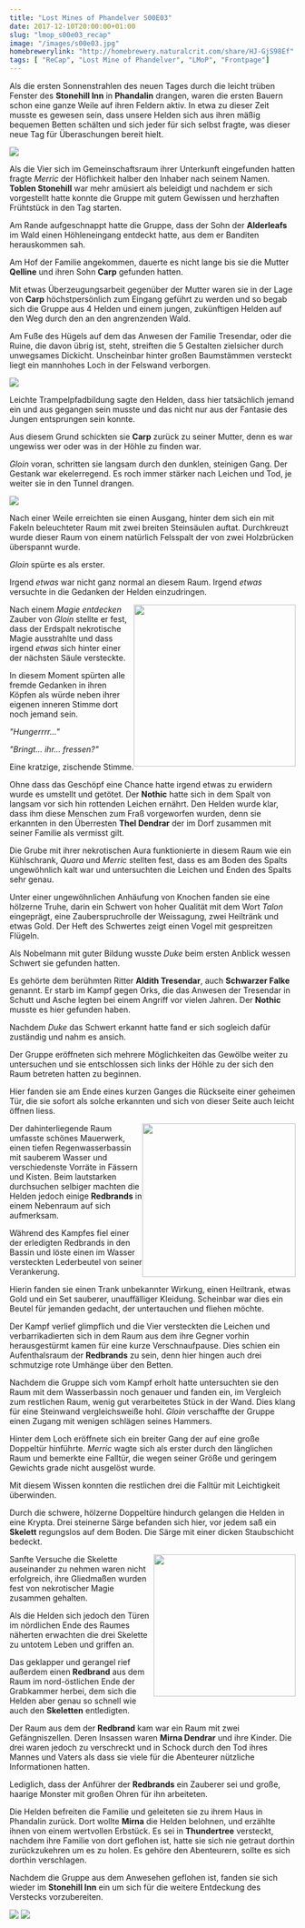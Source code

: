 ```yaml
---
title: "Lost Mines of Phandelver S00E03"
date: 2017-12-10T20:00:00+01:00
slug: "lmop_s00e03_recap"
image: "/images/s00e03.jpg"
homebrewerylink: "http://homebrewery.naturalcrit.com/share/HJ-GjS98Ef"
tags: [ "ReCap", "Lost Mine of Phandelver", "LMoP", "Frontpage"]
---
```


Als die ersten Sonnenstrahlen des neuen Tages durch die leicht trüben Fenster des **Stonehill Inn** in **Phandalin** drangen, waren die ersten Bauern schon eine ganze Weile auf ihren Feldern aktiv. In etwa zu dieser Zeit musste es gewesen sein, dass unsere Helden sich aus ihren mäßig bequemen Betten schälten und sich jeder für sich selbst fragte, was dieser neue Tag für Überaschungen bereit hielt.

<img src='https://i.imgur.com/6ei2Yh3.jpg' />

Als die Vier sich im Gemeinschaftsraum ihrer Unterkunft eingefunden hatten fragte _Merric_ der Höflichkeit halber den Inhaber nach seinem Namen.
**Toblen Stonehill** war mehr amüsiert als beleidigt und nachdem er sich vorgestellt hatte konnte die Gruppe mit gutem Gewissen und herzhaften Frühtstück in den Tag starten.

Am Rande aufgeschnappt hatte die Gruppe, dass der Sohn der **Alderleafs** im Wald einen Höhleneingang entdeckt hatte, aus dem er Banditen herauskommen sah.

Am Hof der Familie angekommen, dauerte es nicht lange bis sie die Mutter **Qelline** und ihren Sohn **Carp** gefunden hatten.

Mit etwas Überzeugungsarbeit gegenüber der Mutter waren sie in der Lage von **Carp** höchstpersönlich zum Eingang geführt zu werden und so begab sich die Gruppe aus 4 Helden und einem jungen, zukünftigen Helden auf den Weg durch den an den angrenzenden Wald.

Am Fuße des Hügels auf dem das Anwesen der Familie Tresendar, oder die Ruine, die davon übrig ist, steht, streiften die 5 Gestalten zielsicher durch unwegsames Dickicht. Unscheinbar hinter großen Baumstämmen versteckt liegt ein mannhohes Loch in der Felswand verborgen.

<img src='https://i.imgur.com/xz03UJ9.jpg' />

Leichte Trampelpfadbildung sagte den Helden, dass hier tatsächlich jemand ein und aus gegangen sein musste und das nicht nur aus der Fantasie des Jungen entsprungen sein konnte.

Aus diesem Grund schickten sie **Carp** zurück zu seiner Mutter, denn es war ungewiss wer oder was in der Höhle zu finden war.

_Gloin_ voran, schritten sie langsam durch den dunklen, steinigen Gang. Der Gestank war ekelerregend. Es roch immer stärker nach Leichen und Tod, je weiter sie in den Tunnel drangen.

<img src='https://i.imgur.com/mO6eDh7.jpg' />

Nach einer Weile erreichten sie einen Ausgang, hinter dem sich ein mit Fakeln beleuchteter Raum mit zwei breiten Steinsäulen auftat. Durchkreuzt wurde dieser Raum von einem natürlich Felsspalt der von zwei Holzbrücken überspannt wurde.

_Gloin_ spürte es als erster.

Irgend _etwas_ war nicht ganz normal an diesem Raum. Irgend _etwas_ versuchte in die Gedanken der Helden einzudringen.

<img
  src='https://i.imgur.com/McEHEPJ.png'
  style='width:285px;
         float:right;
         shape-outside:url("https://i.imgur.com/McEHEPJ.png");
         '/>

Nach einem _Magie entdecken_ Zauber von _Gloin_ stellte er fest, dass der Erdspalt nekrotische Magie ausstrahlte und dass irgend _etwas_ sich hinter einer der nächsten Säule versteckte.

In diesem Moment spürten alle fremde Gedanken in ihren Köpfen als würde neben ihrer eigenen inneren Stimme dort noch jemand sein.

_"Hungerrrr..."_

_"Bringt... ihr... fressen?"_

Eine kratzige, zischende Stimme.

Ohne dass das Geschöpf eine Chance hatte irgend etwas zu erwidern wurde es umstellt und getötet. Der **Nothic** hatte sich in dem Spalt von langsam vor sich hin rottenden Leichen ernährt. Den Helden wurde klar, dass ihm diese Menschen zum Fraß vorgeworfen wurden, denn sie erkannten in den Überresten **Thel Dendrar** der im Dorf zusammen mit seiner Familie als vermisst gilt.

Die Grube mit ihrer nekrotischen Aura funktionierte in diesem Raum wie ein Kühlschrank, _Quara_ und _Merric_ stellten fest, dass es am Boden des Spalts ungewöhnlich kalt war und untersuchten die Leichen und Enden des Spalts sehr genau.

Unter einer ungewöhnlichen Anhäufung von Knochen fanden sie eine hölzerne Truhe, darin ein Schwert von hoher Qualität mit dem Wort _Talon_ eingeprägt, eine Zauberspruchrolle der Weissagung, zwei Heiltränk und etwas Gold. Der Heft des Schwertes zeigt einen Vogel mit gespreitzen Flügeln.

Als Nobelmann mit guter Bildung wusste _Duke_ beim ersten Anblick wessen Schwert sie gefunden hatten.

Es gehörte dem berühmten Ritter **Aldith Tresendar**, auch **Schwarzer Falke** genannt. Er starb im Kampf gegen Orks, die das Anwesen der Tresendar in Schutt und Asche legten bei einem Angriff vor vielen Jahren. Der **Nothic** musste es hier gefunden haben.

Nachdem _Duke_ das Schwert erkannt hatte fand er sich sogleich dafür zuständig und nahm es ansich.

Der Gruppe eröffneten sich mehrere Möglichkeiten das Gewölbe weiter zu untersuchen und sie entschlossen sich links der Höhle zu der sich den Raum betreten hatten zu beginnen.

Hier fanden sie am Ende eines kurzen Ganges die Rückseite einer geheimen Tür, die sie sofort als solche erkannten und sich von dieser Seite auch leicht öffnen liess.

<img
  src='https://i.imgur.com/okirUtZ.png'
  style='width:270px;
         float:right;
         shape-outside:url("https://i.imgur.com/okirUtZ.png");'/>

Der dahinterliegende Raum umfasste schönes Mauerwerk, einen tiefen Regenwasserbassin mit sauberem Wasser und verschiedenste Vorräte in Fässern und Kisten. Beim lautstarken durchsuchen selbiger machten die Helden jedoch einige **Redbrands** in einem Nebenraum auf sich aufmerksam.

Während des Kampfes fiel einer der erledigten Redbrands in den Bassin und löste einen im Wasser versteckten Lederbeutel von seiner Verankerung.

Hierin fanden sie einen Trank unbekannter Wirkung, einen Heiltrank, etwas Gold und ein Set sauberer, unauffälliger Kleidung. Scheinbar war dies ein Beutel für jemanden gedacht, der untertauchen und fliehen möchte.

Der Kampf verlief glimpflich und die Vier versteckten die Leichen und verbarrikadierten sich in dem Raum aus dem ihre Gegner vorhin herausgestürmt kamen für eine kurze Verschnaufpause. Dies schien ein Aufenthalsraum der **Redbrands** zu sein, denn hier hingen auch drei schmutzige rote Umhänge über den Betten.

Nachdem die Gruppe sich vom Kampf erholt hatte untersuchten sie den Raum mit dem Wasserbassin noch genauer und fanden ein, im Vergleich zum restlichen Raum, wenig gut verarbeitetes Stück in der Wand. Dies klang für eine Steinwand vergleichsweiße hohl. _Gloin_ verschaffte der Gruppe einen Zugang mit wenigen schlägen seines Hammers.

Hinter dem Loch eröffnete sich ein breiter Gang der auf eine große Doppeltür hinführte. _Merric_ wagte sich als erster durch den länglichen Raum und bemerkte eine Falltür, die wegen seiner Größe und geringem Gewichts grade nicht ausgelöst wurde.

Mit diesem Wissen konnten die restlichen drei die Falltür mit Leichtigkeit überwinden.

Durch die schwere, hölzerne Doppeltüre hindurch gelangen die Helden in eine Krypta. Drei steinerne Särge befanden sich hier, vor jedem saß ein **Skelett** regungslos auf dem Boden. Die Särge mit einer dicken Staubschicht bedeckt.

<img
  src='https://i.imgur.com/EijV9s8.png'
  style='width: 250px;
         float: right;
         shape-outside: url("https://i.imgur.com/EijV9s8.png");'/>

Sanfte Versuche die Skelette auseinander zu nehmen waren nicht erfolgreich, ihre Gliedmaßen wurden fest von nekrotischer Magie zusammen gehalten.

Als die Helden sich jedoch den Türen im nördlichen Ende des Raumes näherten erwachten die drei Skelette zu untotem Leben und griffen an.

Das geklapper und gerangel rief außerdem einen **Redbrand** aus dem Raum im nord-östlichen Ende der Grabkammer herbei, dem sich die Helden aber genau so schnell wie auch den **Skeletten** entledigten.

Der Raum aus dem der **Redbrand** kam war ein Raum mit zwei Gefängniszellen. Deren Insassen waren **Mirna Dendrar** und ihre Kinder. Die drei waren jedoch zu verschreckt und in Schock durch den Tod ihres Mannes und Vaters als dass sie viele für die Abenteurer nützliche Informationen hatten.

Lediglich, dass der Anführer der **Redbrands** ein Zauberer sei und große, haarige Monster mit großen Ohren für ihn arbeiteten.

Die Helden befreiten die Familie und geleiteten sie zu ihrem Haus in Phandalin zurück. Dort wollte **Mirna** die Helden belohnen, und erzählte ihnen von einem wertvollen Erbstück. Es sei in **Thundertree** versteckt, nachdem ihre Familie von dort geflohen ist, hatte sie sich nie getraut dorthin zurückzukehren um es zu holen. Es gehöre den Abenteurern, sollte es sich dorthin verschlagen.

Nachdem die Gruppe aus dem Anwesehen geflohen ist, fanden sie sich wieder im **Stonehill Inn** ein um sich für die weitere Entdeckung des Verstecks vorzubereiten.

<img src='https://i.imgur.com/0dhNSD9.png' />

<img src='https://i.imgur.com/3KdMDkO.jpg' />
